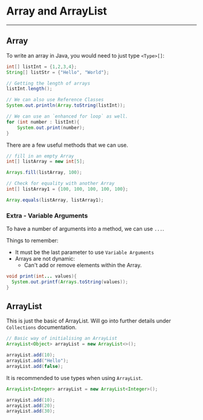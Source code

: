# Array and ArrayList

---

## Array

To write an array in Java, you would need to just type `<Type>[]`:

```Java
int[] listInt = {1,2,3,4};
String[] listStr = {"Hello", "World"};

// Getting the length of arrays
listInt.length();

// We can also use Reference Classes
System.out.println(Array.toString(listInt));

// We can use an `enhanced for loop` as well.
for (int number : listInt){
    System.out.print(number);
}
```

There are a few useful methods that we can use.

```Java
// fill in an empty Array
int[] listArray = new int[5];

Arrays.fill(listArray, 100);

// Check for equality with another Array
int[] listArray1 = {100, 100, 100, 100, 100};

Array.equals(listArray, listArray1);
```

### Extra - Variable Arguments

To have a number of arguments into a method, we can use `...`.

Things to remember:

- It must be the last parameter to use `Variable Arguments`
- Arrays are not dynamic:
  - Can't add or remove elements within the Array.

```Java
void print(int... values){
  System.out.printf(Arrays.toString(values));
}
```

## ArrayList

This is just the basic of ArrayList. Will go into further details under `Collections` documentation.

```Java
// Basic way of initialising an ArrayList
ArrayList<Object> arrayList = new ArrayList<>();

arrayList.add(10);
arrayList.add("Hello");
arrayList.add(false);
```

It is recommended to use types when using `ArrayList`.

```Java
ArrayList<Integer> arrayList = new ArrayList<Integer>();

arrayList.add(10);
arrayList.add(20);
arrayList.add(30);
```

